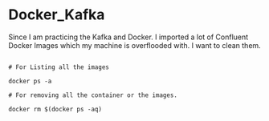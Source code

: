 # Docker_Kafka

Since I am practicing the Kafka and Docker. I imported a lot of Confluent Docker Images which my machine is overflooded with. I want to clean them.


```text

# For Listing all the images

docker ps -a

# For removing all the container or the images. 

docker rm $(docker ps -aq)

```



